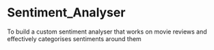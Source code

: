 # Sentiment_Analyser
To build a custom sentiment analyser that works on movie reviews and effectively categorises sentiments around them
